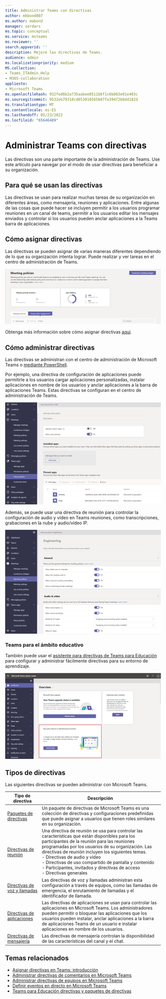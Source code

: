 ```yaml
---
title: Administrar Teams con directivas
author: mkbond007
ms.author: mabond
manager: serdars
ms.topic: conceptual
ms.service: msteams
ms.reviewer: ''
search.appverid: ''
description: Mejore las directivas de Teams.
audience: admin
ms.localizationpriority: medium
MS.collection:
- Teams_ITAdmin_Help
- M365-collaboration
appliesto:
- Microsoft Teams
ms.openlocfilehash: 932fed6b2a735aabee0511b6f1c6b863e01e403c
ms.sourcegitcommit: 9532eb79310cd653010565607fa394f2b8dd182d
ms.translationtype: MT
ms.contentlocale: es-ES
ms.lasthandoff: 05/23/2022
ms.locfileid: "65646489"
---
```

# <a name="manage-teams-with-policies"></a>Administrar Teams con directivas

Las directivas son una parte importante de la administración de Teams. Use este artículo para navegar por el modo de usar directivas para beneficiar a su organización.

## <a name="what-you-use-policies-for"></a>Para qué se usan las directivas

Las directivas se usan para realizar muchas tareas de su organización en diferentes áreas, como mensajería, reuniones y aplicaciones. Entre algunas de las cosas que puede hacer se incluyen permitir a los usuarios programar reuniones en un canal de teams, permitir a los usuarios editar los mensajes enviados y controlar si los usuarios pueden anclar aplicaciones a la Teams barra de aplicaciones.

## <a name="how-to-assign-policies"></a>Cómo asignar directivas

Las directivas se pueden asignar de varias maneras diferentes dependiendo de lo que su organización intenta lograr. Puede realizar y ver tareas en el centro de administración de Teams.

![Captura de pantalla de asignación de directiva de grupo.](media/group-policy-assignment.png)

Obtenga más información sobre cómo asignar directivas [aquí](policy-assignment-overview.md).

## <a name="how-to-manage-policies"></a>Cómo administrar directivas

Las directivas se administran con el centro de administración de Microsoft Teams o [mediante PowerShell](./teams-powershell-managing-teams.md#manage-policies-via-powershell).

Por ejemplo, una directiva de configuración de aplicaciones puede permitirle a los usuarios cargar aplicaciones personalizadas, instalar aplicaciones en nombre de los usuarios y anclar aplicaciones a la barra de aplicaciones Teams. Estas directivas se configuran en el centro de administración de Teams.

![Captura de pantalla de la directiva de configuración de aplicaciones.](media/app-setup-policy.png)

Además, se puede usar una directiva de reunión para controlar la configuración de audio y vídeo en Teams reuniones, como transcripciones, grabaciones en la nube y audio/vídeo IP.

![Captura de pantalla de la directiva de reunión.](media/engineering-meeting-policy.png)

### <a name="teams-for-education"></a>Teams para el ámbito educativo

También puede usar el [asistente para directivas de Teams para Educación](easy-policy-setup-edu.md) para configurar y administrar fácilmente directivas para su entorno de aprendizaje.

![Captura de pantalla del Asistente para directivas de Teams para Educación.](media/easy-policy-setup-quick-setup.png)

## <a name="types-of-policies"></a>Tipos de directivas

Las siguientes directivas se pueden administrar con Microsoft Teams.

Tipo de directiva | Descripción
------------|------------
[Paquetes de directivas](manage-policy-packages.md) | Un paquete de directivas de Microsoft Teams es una colección de directivas y configuraciones predefinidas que puede asignar a usuarios que tienen roles similares en su organización.
[Directivas de reunión](meeting-policies-overview.md) | Una directiva de reunión se usa para controlar las características que están disponibles para los participantes de la reunión para las reuniones programadas por los usuarios de su organización. Las directivas de reunión incluyen los siguientes temas.<br> - Directivas de audio y vídeo<br> - Directivas de uso compartido de pantalla y contenido<br> - Participantes, invitados y directivas de acceso<br> - Directivas generales
[Directivas de voz y llamadas](voice-and-calling-policies.md)| Las directivas de voz y llamadas administran esta configuración a través de equipos, como las llamadas de emergencia, el enrutamiento de llamadas y el identificador de llamada.
[Directivas de aplicaciones](app-policies.md)| Las directivas de aplicaciones se usan para controlar las aplicaciones en Microsoft Teams. Los administradores pueden permitir o bloquear las aplicaciones que los usuarios pueden instalar, anclar aplicaciones a la barra de aplicaciones Teams de un usuario e instalar aplicaciones en nombre de los usuarios.
[Directivas de mensajería](messaging-policies-in-teams.md)| Las directivas de mensajería controlan la disponibilidad de las características del canal y el chat.

## <a name="related-topics"></a>Temas relacionados

* [Asignar directivas en Teams: introducción](policy-assignment-overview.md)
* [Administrar directivas de comentarios en Microsoft Teams](manage-feedback-policies-in-teams.md)
* [Administrar directivas de equipos en Microsoft Teams](teams-policies.md)
* [Definir eventos en directo en Microsoft Teams](teams-live-events/set-up-for-teams-live-events.md)
* [Teams para Educación directivas y paquetes de directivas](policy-packages-edu.md)